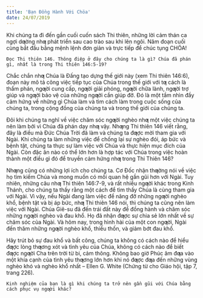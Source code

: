 ```yaml
---
title: 'Bạn Đồng Hành Với Chöa'
date: 24/07/2019
---
```


Khi chúng ta đi đến gần cuối cuốn sách Thi thiên, những lời cảm thán ca ngợi dƣờng nhƣ phát triển sau cao trào sau khi lên ngôi. Năm đoạn cuối cùng bắt đầu bằng mệnh lệnh đơn giản và trực tiếp để chúc tụng CHÖA!

`Đọc Thi thiên 146. Thông điệp ở đây cho chúng ta là gì? Chúa đã phán gì, nhất là trong Thi thiên 146:5-19?`

Chắc chắn nhƣ Chúa là Đấng tạo dựng thế giới này (xem Thi thiên 146:6), đoạn này mô tả công việc tiếp tục của Chúa trong thế giới với tƣ cách là thẩm phán, ngƣời cung cấp, ngƣời giải phóng, ngƣời chữa lành, ngƣời trợ giúp và ngƣời bảo vệ của những ngƣời cần giúp đỡ. Đó là một tầm nhìn đầy cảm hứng về những gì Chúa làm và tìm cách làm trong cuộc sống của chúng ta, trong cộng đồng của chúng ta và trong thế giới của chúng ta.

Đôi khi chúng ta nghĩ về việc chăm sóc ngƣời nghèo nhƣ một việc chúng ta nên làm bởi vì Chúa đã phán dạy nhƣ vậy. Nhƣng Thi thiên 146 viết rằng, đây là điều mà Đức Chúa Trời đã làm và chúng ta đƣợc mời tham gia với Ngài. Khi chúng ta làm những việc để chống lại sự nghèo đói, áp bức và bệnh tật, chúng ta thực sự làm việc với Chúa và thực hiện mục đích của Ngài. Còn đặc ân nào có thể lớn hơn là hợp tác với Chúa trong việc hoàn thành một điều gì đó để truyền cảm hứng nhƣ trong Thi Thiên 146?

Nhƣng cũng có những lợi ích cho chúng ta. Cơ Đốc nhận thƣờng nói về việc họ tìm kiếm Chúa và mong muốn có mối quan hệ gần gũi hơn với Ngài. Tuy nhiên, những câu nhƣ Thi thiên 146:7-9, và rất nhiều ngƣời khác trong Kinh Thánh, cho chúng ta thấy rằng một cách để tìm thấy Chúa là cùng tham gia với Ngài. Vì vậy, nếu Ngài đang làm việc để nâng đỡ những ngƣời nghèo khổ, bệnh tật và bị áp bức, nhƣ Thi thiên 146 nói, thì chúng ta cũng nên làm việc với Ngài. Chúa Giê-su đã đến trái đất này để đồng hành và chăm sóc những ngƣời nghèo và đau khổ. Họ đã nhận đƣợc sự chia sẻ lớn nhất về sự chăm sóc của Ngài. Và hôm nay, trong hình hài của một con ngƣời, Ngài đến thăm những ngƣời nghèo khổ, thiếu thốn, và giảm bớt đau khổ.

Hãy trút bỏ sự đau khổ và bất công, chúng ta không có cách nào để hiểu đƣợc lòng thƣơng xót và tình yêu của Chúa, không có cách nào để biết đƣợc ngƣời Cha trên trời từ bi, cảm thông. Không bao giờ Phúc âm đƣa vào một khía cạnh của tình yêu thƣơng lớn hơn khi nó đƣợc đƣa đến những vùng nghèo khó và nghèo khổ nhất – Ellen G. White (Chứng từ cho Giáo hội, tập 7, trang 226).

`Kinh nghiệm của bạn là gì khi chúng ta trở nên gần gũi với Chúa bằng cách phục vụ ngƣời khác?`